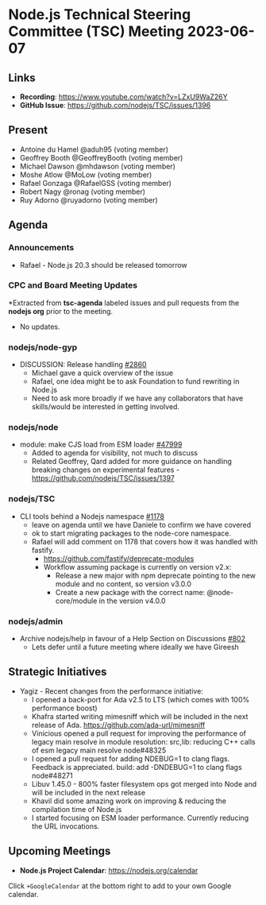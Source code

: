 # Node.js Technical Steering Committee (TSC) Meeting 2023-06-07

## Links

* **Recording**:  <https://www.youtube.com/watch?v=LZxU9WaZ26Y>
* **GitHub Issue**: <https://github.com/nodejs/TSC/issues/1396>

## Present

* Antoine du Hamel @aduh95 (voting member)
* Geoffrey Booth @GeoffreyBooth (voting member)
* Michael Dawson @mhdawson (voting member)
* Moshe Atlow @MoLow (voting member)
* Rafael Gonzaga @RafaelGSS (voting member)
* Robert Nagy @ronag (voting member)
* Ruy Adorno @ruyadorno (voting member)

## Agenda

### Announcements

* Rafael - Node.js 20.3 should be released tomorrow

### CPC and Board Meeting Updates

*Extracted from **tsc-agenda** labeled issues and pull requests from the **nodejs org** prior to the meeting.

* No updates.

### nodejs/node-gyp

* DISCUSSION: Release handling [#2860](https://github.com/nodejs/node-gyp/issues/2860)
  * Michael gave a quick overview of the issue
  * Rafael, one idea might be to ask Foundation to fund rewriting in Node.js
  * Need to ask more broadly if we have any collaborators that have skills/would be interested in getting involved.

### nodejs/node

* module: make CJS load from ESM loader [#47999](https://github.com/nodejs/node/pull/47999)
  * Added to agenda for visibility, not much to discuss
  * Related Geoffrey, Qard added for more guidance on handling breaking changes on experimental features - <https://github.com/nodejs/TSC/issues/1397>

### nodejs/TSC

* CLI tools behind a Nodejs namespace [#1178](https://github.com/nodejs/TSC/issues/1178)
  * leave on agenda until we have Daniele to confirm we have covered
  * ok to start migrating packages to the node-core namespace.
  * Rafael will add comment on 1178 that covers how it was handled with fastify.
    * <https://github.com/fastify/deprecate-modules>
    * Workflow assuming package is currently on version v2.x:
      * Release a new major with npm deprecate pointing to the new module and no content, so version v3.0.0
      * Create a new package with the correct name: @node-core/module in the version v4.0.0

### nodejs/admin

* Archive nodejs/help in favour of a Help Section on Discussions [#802](https://github.com/nodejs/admin/issues/802)
  * Lets defer until a future meeting where ideally we have Gireesh

## Strategic Initiatives

* Yagiz - Recent changes from the performance initiative:
  * I opened a back-port for Ada v2.5 to LTS (which comes with 100% performance boost)
  * Khafra started writing mimesniff which will be included in the next release of Ada. <https://github.com/ada-url/mimesniff>
  * Vinicious opened a pull request for improving the performance of legacy main resolve in module resolution: src,lib: reducing C++ calls of esm legacy main resolve node#48325
  * I opened a pull request for adding NDEBUG=1 to clang flags. Feedback is appreciated. build: add -DNDEBUG=1 to clang flags node#48271
  * Libuv 1.45.0 - 800% faster filesystem ops got merged into Node and will be included in the next release
  * Khavil did some amazing work on improving & reducing the compilation time of Node.js
  * I started focusing on ESM loader performance. Currently reducing the URL invocations.

## Upcoming Meetings

* **Node.js Project Calendar**: <https://nodejs.org/calendar>

Click `+GoogleCalendar` at the bottom right to add to your own Google calendar.
